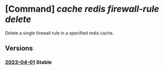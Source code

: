 # [Command] _cache redis firewall-rule delete_

Delete a single firewall rule in a specified redis cache.

## Versions

### [2023-04-01](/Resources/mgmt-plane/L3N1YnNjcmlwdGlvbnMve30vcmVzb3VyY2Vncm91cHMve30vcHJvdmlkZXJzL21pY3Jvc29mdC5jYWNoZS9yZWRpcy97fS9maXJld2FsbHJ1bGVzL3t9/2023-04-01.xml) **Stable**

<!-- mgmt-plane /subscriptions/{}/resourcegroups/{}/providers/microsoft.cache/redis/{}/firewallrules/{} 2023-04-01 -->
